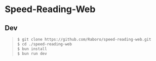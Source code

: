 # Speed-Reading-Web

## Dev
>```bash
> $ git clone https://github.com/Raboro/speed-reading-web.git
> $ cd ./speed-reading-web
> $ bun install
> $ bun run dev
>```